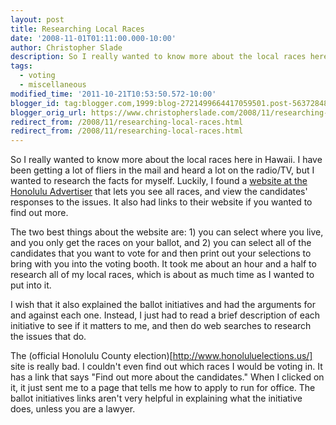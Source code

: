 ```yaml
---
layout: post
title: Researching Local Races
date: '2008-11-01T01:11:00.000-10:00'
author: Christopher Slade
description: So I really wanted to know more about the local races here in Hawaii.  I have been getting a lot of fliers in the mail and heard a lot on the radio/TV, but I wanted to research the facts for myself.  Luckily, I found a web site at the Honolulu Advertiser that lets you see all of races, and view the candidates' responses to the issues.  It also had links to their website if you wanted to find out more.
tags: 
  - voting 
  - miscellaneous
modified_time: '2011-10-21T10:53:50.572-10:00'
blogger_id: tag:blogger.com,1999:blog-2721499664417059501.post-5637284854656648986
blogger_orig_url: https://www.christopherslade.com/2008/11/researching-local-races.html
redirect_from: /2008/11/researching-local-races.html
redirect_from: /2008/11/researching-local-races.html
---
```


So I really wanted to know more about the local races here in Hawaii.  I have been getting a lot of fliers in the mail and heard a lot on the radio/TV, but I wanted to research the facts for myself.  Luckily, I found a [website at the Honolulu Advertiser](http://the.honoluluadvertiser.com/cifw/election08/) that lets you see all races, and view the candidates' responses to the issues.  It also had links to their website if you wanted to find out more.

The two best things about the website are: 1)  you can select where you live, and you only get the races on your ballot, and 2) you can select all of the candidates that you want to vote for and then print out your selections to bring with you into the voting booth.  It took me about an hour and a half to research all of my local races, which is about as much time as I wanted to put into it.

I wish that it also explained the ballot initiatives and had the arguments for and against each one.  Instead, I just had to read a brief description of each initiative to see if it matters to me, and then do web searches to research the issues that do.

The (official Honolulu County election)[http://www.honoluluelections.us/] site is really bad.  I couldn't even find out which races I would be voting in.  It has a link that says "Find out more about the candidates."  When I clicked on it, it just sent me to a page that tells me how to apply to run for office.  The ballot initiatives links aren't very helpful in explaining what the initiative does, unless you are a lawyer.